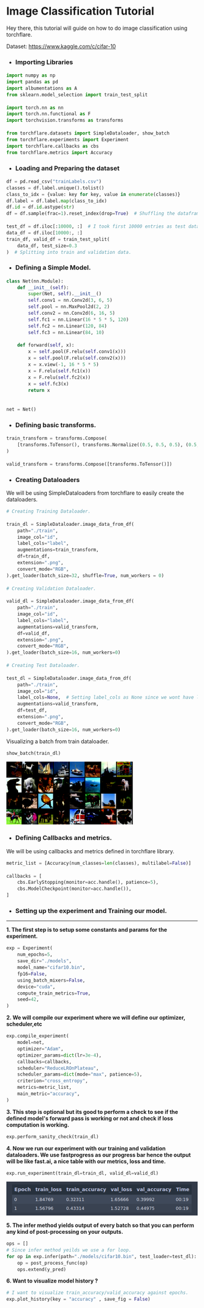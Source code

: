 # Image Classification Tutorial

Hey there, this tutorial will guide on how to do image classification using torchflare.

Dataset: https://www.kaggle.com/c/cifar-10
* ### Importing Libraries
``` python
import numpy as np
import pandas as pd
import albumentations as A
from sklearn.model_selection import train_test_split

import torch.nn as nn
import torch.nn.functional as F
import torchvision.transforms as transforms

from torchflare.datasets import SimpleDataloader, show_batch
from torchflare.experiments import Experiment
import torchflare.callbacks as cbs
from torchflare.metrics import Accuracy
```

* ### Loading and Preparing the dataset

``` python
df = pd.read_csv("trainLabels.csv")
classes = df.label.unique().tolist()
class_to_idx = {value: key for key, value in enumerate(classes)}
df.label = df.label.map(class_to_idx)
df.id = df.id.astype(str)
df = df.sample(frac=1).reset_index(drop=True)  # Shuffling the dataframe

test_df = df.iloc[:10000, :]  # I took first 10000 entries as test data
data_df = df.iloc[10000:, :]
train_df, valid_df = train_test_split(
    data_df, test_size=0.3
)  # Splitting into train and validation data.
```

* ### Defining a Simple Model.
``` python
class Net(nn.Module):
    def __init__(self):
        super(Net, self).__init__()
        self.conv1 = nn.Conv2d(3, 6, 5)
        self.pool = nn.MaxPool2d(2, 2)
        self.conv2 = nn.Conv2d(6, 16, 5)
        self.fc1 = nn.Linear(16 * 5 * 5, 120)
        self.fc2 = nn.Linear(120, 84)
        self.fc3 = nn.Linear(84, 10)

    def forward(self, x):
        x = self.pool(F.relu(self.conv1(x)))
        x = self.pool(F.relu(self.conv2(x)))
        x = x.view(-1, 16 * 5 * 5)
        x = F.relu(self.fc1(x))
        x = F.relu(self.fc2(x))
        x = self.fc3(x)
        return x


net = Net()
```
* ### Defining basic transforms.
``` python
train_transform = transforms.Compose(
    [transforms.ToTensor(), transforms.Normalize((0.5, 0.5, 0.5), (0.5, 0.5, 0.5))]
)

valid_transform = transforms.Compose([transforms.ToTensor()])
```
* ### Creating Dataloaders

We will be using SimpleDataloaders from torchflare to easily create the dataloaders.
``` python
# Creating Training Dataloader.

train_dl = SimpleDataloader.image_data_from_df(
    path="./train",
    image_col="id",
    label_cols="label",
    augmentations=train_transform,
    df=train_df,
    extension=".png",
    convert_mode="RGB",
).get_loader(batch_size=32, shuffle=True, num_workers = 0)

# Creating Validation Dataloader.

valid_dl = SimpleDataloader.image_data_from_df(
    path="./train",
    image_col="id",
    label_cols="label",
    augmentations=valid_transform,
    df=valid_df,
    extension=".png",
    convert_mode="RGB",
).get_loader(batch_size=16, num_workers=0)

# Creating Test Dataloader.

test_dl = SimpleDataloader.image_data_from_df(
    path="./train",
    image_col="id",
    label_cols=None,  # Setting label_cols as None since we wont have labels for test data.
    augmentations=valid_transform,
    df=test_df,
    extension=".png",
    convert_mode="RGB",
).get_loader(batch_size=16, num_workers=0)
```

Visualizing a batch from train dataloader.
``` python
show_batch(train_dl)
```
![batch](./images/cifar10-batch.png)

* ### Defining Callbacks and metrics.

We will be using callbacks and metrics defined in torchflare library.

``` python
metric_list = [Accuracy(num_classes=len(classes), multilabel=False)]

callbacks = [
    cbs.EarlyStopping(monitor=acc.handle(), patience=5),
    cbs.ModelCheckpoint(monitor=acc.handle()),
]
```

* ### Setting up the experiment and Training our model.
***
**1. The first step is to setup some constants and params for the experiment.**

``` python
exp = Experiment(
    num_epochs=5,
    save_dir="./models",
    model_name="cifar10.bin",
    fp16=False,
    using_batch_mixers=False,
    device="cuda",
    compute_train_metrics=True,
    seed=42,
)
```

**2. We will compile our experiment where we will define our optimizer, scheduler,etc**

``` python
exp.compile_experiment(
    model=net,
    optimizer="Adam",
    optimizer_params=dict(lr=3e-4),
    callbacks=callbacks,
    scheduler="ReduceLROnPlateau",
    scheduler_params=dict(mode="max", patience=5),
    criterion="cross_entropy",
    metrics=metric_list,
    main_metric="accuracy",
)
```

**3. This step is optional but its good to perform a check to see if the
       defined model's forward pass is working or not and check if loss computation
       is working.**

``` python
exp.perform_sanity_check(train_dl)
```


**4. Now we run our experiment with our training and validation dataloaders. We use fastprogress as our progress bar hence the output will be like fast.ai,
       a nice table with our metrics, loss and time.**

``` python
exp.run_experiment(train_dl=train_dl, valid_dl=valid_dl)
```
![progress bar](./images/progress-bar.png)

**5. The infer method yields output of every batch so that you can perform any kind of post-processing
           on your outputs.**

``` python
ops = []
# Since infer method yeilds we use a for loop.
for op in exp.infer(path="./models/cifar10.bin", test_loader=test_dl):
    op = post_process_func(op)
    ops.extend(y_pred)
```

**6. Want to visualize model history ?**

``` python
# I want to visualize train_accuracy/valid_accuracy against epochs.
exp.plot_history(key = "accuracy" , save_fig = False)
```
